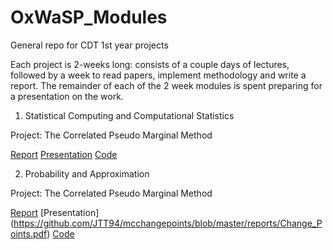 # OxWaSP_Modules
General repo for CDT 1st year projects

Each project is 2-weeks long: consists of a couple days of lectures, followed by a week to read papers, implement methodology and write a report. The remainder of each of the 2 week modules is spent preparing for a presentation on the work.

1) Statistical Computing and Computational Statistics

Project: The Correlated Pseudo Marginal Method

[Report](https://github.com/JTT94/cpmmc/blob/master/vignettes/cpmmc.pdf)
[Presentation](https://github.com/JTT94/cpmmc/blob/master/Correlated_Pseudo_Marginal_Monte_Carlo.pdf)
[Code](https://github.com/JTT94/cpmmc)


2) Probability and Approximation

Project: The Correlated Pseudo Marginal Method

[Report](https://github.com/JTT94/mcchangepoints/blob/master/reports/Change_Points.pdf)
[Presentation] (https://github.com/JTT94/mcchangepoints/blob/master/reports/Change_Points.pdf)
[Code](https://github.com/JTT94/mcchangepoints)

